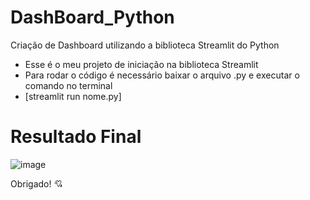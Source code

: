 # DashBoard_Python
Criação de Dashboard utilizando a biblioteca Streamlit do Python


- Esse é o meu projeto de iniciação na biblioteca Streamlit
- Para rodar o código é necessário baixar o arquivo .py e executar o comando no terminal
- [streamlit run nome.py]

##
# Resultado Final
![image](https://github.com/Jonatas-G-Oliveira/DashBoard_Python/assets/130922069/cdaa5bce-1a8f-4b97-bc13-017a364c5700)


Obrigado! :cupid:

